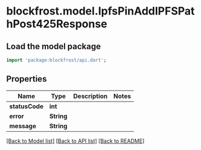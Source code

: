 # blockfrost.model.IpfsPinAddIPFSPathPost425Response

## Load the model package
```dart
import 'package:blockfrost/api.dart';
```

## Properties
Name | Type | Description | Notes
------------ | ------------- | ------------- | -------------
**statusCode** | **int** |  | 
**error** | **String** |  | 
**message** | **String** |  | 

[[Back to Model list]](../README.md#documentation-for-models) [[Back to API list]](../README.md#documentation-for-api-endpoints) [[Back to README]](../README.md)


